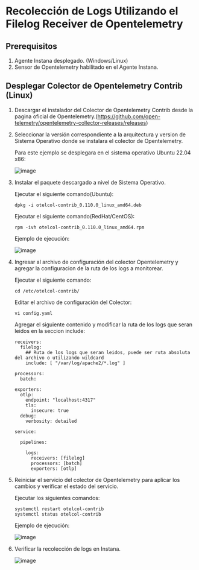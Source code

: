 # Recolección de Logs Utilizando el Filelog Receiver de Opentelemetry

## Prerequisitos

1. Agente Instana desplegado. (Windows/Linux)
2. Sensor de Opentelemetry habilitado en el Agente Instana.

## Desplegar Colector de Opentelemetry Contrib (Linux)

1. Descargar el instalador del Colector de Opentelemetry Contrib desde la pagina oficial de Opentelemetry.(https://github.com/open-telemetry/opentelemetry-collector-releases/releases)

2. Seleccionar la versión correspondiente a la arquitectura y version de Sistema Operativo donde se instalara el colector de Opentelemetry.

    Para este ejemplo se desplegara en el sistema operativo Ubuntu 22.04 x86:

    ![image](https://github.com/user-attachments/assets/39a50bba-a12d-4dcd-af2d-3e89ce5ca24e)

3. Instalar el paquete descargado a nivel de Sistema Operativo.

    Ejecutar el siguiente comando(Ubuntu):

       dpkg -i otelcol-contrib_0.110.0_linux_amd64.deb

    Ejecutar el siguiente comando(RedHat/CentOS):

       rpm -ivh otelcol-contrib_0.110.0_linux_amd64.rpm

    Ejemplo de ejecución:

    ![image](https://github.com/user-attachments/assets/0d3219d8-daae-452c-a8e1-f32d1cf75752)


4. Ingresar al archivo de configuración del colector Opentelemetry y agregar la configuracion de la ruta de los logs a monitorear.

    Ejecutar el siguiente comando:

       cd /etc/otelcol-contrib/

    Editar el archivo de configuración del Colector:

       vi config.yaml

      Agregar el siguiente contenido y modificar la ruta de los logs que seran leidos en la seccion include:

       receivers:
         filelog:
           ## Ruta de los logs que seran leidos, puede ser ruta absoluta del archivo o utilizando wildcard
           include: [ "/var/log/apache2/*.log" ]
       
       processors:
         batch:
       
       exporters:
         otlp:
           endpoint: "localhost:4317"
           tls:
             insecure: true
         debug:
           verbosity: detailed
       
       service:
       
         pipelines:
       
           logs:
             receivers: [filelog]
             processors: [batch]
             exporters: [otlp]

5. Reiniciar el servicio del colector de Opentelemetry para aplicar los cambios y verificar el estado del servicio.

    Ejecutar los siguientes comandos:

       systemctl restart otelcol-contrib
       systemctl status otelcol-contrib

    Ejemplo de ejecución:

    ![image](https://github.com/user-attachments/assets/3d2fb886-6041-4fb7-ae13-953f16a1e749)

   
6. Verificar la recolección de logs en Instana.

   ![image](https://github.com/user-attachments/assets/a005865b-a6fa-473e-858e-491a07900c8f)




